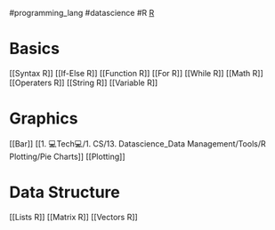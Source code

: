 #programming_lang #datascience #R 
[R](https://weread.qq.com/web/reader/aa632ba07192ceffaa61326k16732dc0161679091c5aeb1)
# Basics

[[Syntax R]]
[[If-Else R]]
[[Function R]]
[[For R]]
[[While R]]
[[Math R]]
[[Operaters R]]
[[String R]]
[[Variable R]]

# Graphics
[[Bar]]
[[1. 💻Tech💻/1. CS/13. Datascience_Data Management/Tools/R Plotting/Pie Charts]]
[[Plotting]]

# Data Structure
[[Lists R]]
[[Matrix R]]
[[Vectors R]]